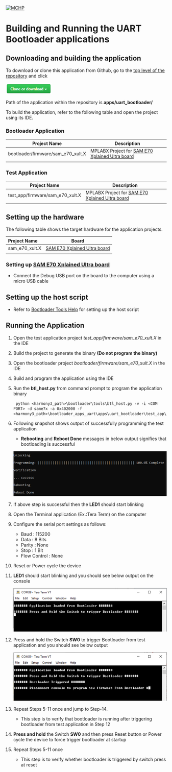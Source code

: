 [![MCHP](https://www.microchip.com/ResourcePackages/Microchip/assets/dist/images/logo.png)](https://www.microchip.com)

# Building and Running the UART Bootloader applications

## Downloading and building the application

To download or clone this application from Github, go to the [top level of the repository](https://github.com/Microchip-MPLAB-Harmony/bootloader_apps_uart) and click

![clone](../../../docs/images/clone.png)

Path of the application within the repository is **apps/uart_bootloader/**

To build the application, refer to the following table and open the project using its IDE.

### Bootloader Application

| Project Name      | Description                                    |
| ----------------- | ---------------------------------------------- |
| bootloader/firmware/sam_e70_xult.X    | MPLABX Project for [SAM E70 Xplained Ultra board](https://www.microchip.com/DevelopmentTools/ProductDetails/PartNO/DM320113)|
|||

### Test Application

| Project Name      | Description                                    |
| ----------------- | ---------------------------------------------- |
| test_app/firmware/sam_e70_xult.X    | MPLABX Project for [SAM E70 Xplained Ultra board](https://www.microchip.com/DevelopmentTools/ProductDetails/PartNO/DM320113)|
|||

## Setting up the hardware

The following table shows the target hardware for the application projects.

| Project Name| Board|
|:---------|:---------:|
|sam_e70_xult.X | [SAM E70 Xplained Ultra board](https://www.microchip.com/DevelopmentTools/ProductDetails/PartNO/DM320113)|
|||

### Setting up [SAM E70 Xplained Ultra board](https://www.microchip.com/DevelopmentTools/ProductDetails/PartNO/DM320113)

- Connect the Debug USB port on the board to the computer using a micro USB cable

## Setting up the host script

- Refer to [Bootloader Tools Help](https://github.com/Microchip-MPLAB-Harmony/bootloader/blob/master/tools/readme.md) for setting up the host script

## Running the Application

1. Open the test application project *test_app/firmware/sam_e70_xult.X* in the IDE
2. Build the project to generate the binary **(Do not program the binary)**
3. Open the bootloader project *bootloader/firmware/sam_e70_xult.X* in the IDE
4. Build and program the application using the IDE

5. Run the **btl_host.py** from command prompt to program the application binary

        python <harmony3_path>\bootloader\tools\btl_host.py -v -i <COM PORT> -d same7x -a 0x402000 -f <harmony3_path>\bootloader_apps_uart\apps\uart_bootloader\test_app\firmware\sam_e70_xult.X\dist\sam_e70_xult\production\sam_e70_xult.X.production.bin

6. Following snapshot shows output of successfully programming the test application
    - **Rebooting** and **Reboot Done** messages in below output signifies that bootloading is successful

    ![output](./images/btl_host_output.png)

7. If above step is successful then the **LED1** should start blinking
8. Open the Terminal application (Ex.:Tera Term) on the computer
9. Configure the serial port settings as follows:
    - Baud : 115200
    - Data : 8 Bits
    - Parity : None
    - Stop : 1 Bit
    - Flow Control : None

10. Reset or Power cycle the device
11. **LED1** should start blinking and you should see below output on the console

    ![output](./images/btl_uart_test_app_console_success.png)

12. Press and hold the Switch **SW0** to trigger Bootloader from test application and you should see below output

    ![output](./images/btl_uart_test_app_console_trigger_bootloader.png)

13. Repeat Steps 5-11 once and jump to Step-14.
    - This step is to verify that bootloader is running after triggering bootloader from test application in Step 12

14. **Press and hold** the Switch **SW0** and then press Reset button or Power cycle the device to force trigger bootloader at startup
15. Repeat Steps 5-11 once
    - This step is to verify whether bootloader is triggered by switch press at reset
